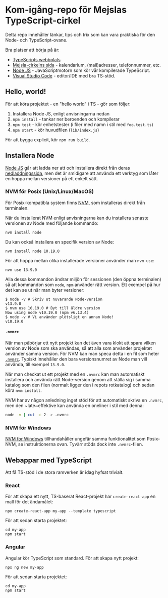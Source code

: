 # Kom-igång-repo för Mejslas TypeScript-cirkel

Detta repo innehåller länkar, tips och trix som kan vara praktiska för den Node-
och TypeScript-ovane.

Bra platser att börja på är:

- [TypeScripts webbplats](https://www.typescriptlang.org/)
- [Mejsla-cirkelns sida](https://mejsla.se/cirkel2020/) - kalendarium,
  (mail)adresser, telefonnummer, etc.
- [Node JS](https://nodejs.org/) - JavaScriptmotorn som kör vår kompilerade
  TypeScript.
- [Visual Studio Code](https://code.visualstudio.com/) - editor/IDE med bra 
  TS-stöd.

## Hello, world!

För att köra projektet - en "hello world" i TS - gör som följer:

1. Installera Node JS, enligt anvisningarna nedan
2. `npm install` - tankar ner beroenden och kompilerar
3. `npm test` - kör enhetstester (i filer med namn i stil med `foo.test.ts`)
3. `npm start` - kör huvudfilen (`lib/index.js`)

För att bygga explicit, kör `npm run build`.

## Installera Node

[Node JS](https://nodejs.org/) går att ladda ner att och installera direkt från
deras [nedladdningssida](https://nodejs.org/en/download/), men det är smidigare
att använda ett verktyg som låter en hoppa mellan versioner på ett enkelt sätt.

### NVM för Posix (Unix/Linux/MacOS)

För Posix-kompatibla system finns [NVM](https://github.com/nvm-sh/nvm), som
installeras direkt från terminalen.

När du installerat NVM enligt anvisningarna kan du installera senaste versionen
av Node med följande kommando:

    nvm install node

Du kan också installera en specifik version av Node:

    nvm install node 10.19.0

För att hoppa mellan olika installerade versioner använder man `nvm use`:

    nvm use 13.9.0

Alla dessa kommandon ändrar miljön för sessionen (den öppna terminalen) så att
kommandon som `node`, `npm` använder rätt version. Ett exempel på hur det kan se
ut när man byter versioner:

```shell
$ node -v # Skriv ut nuvarande Node-version
v13.9.0
$ nvm use 10.19.0 # Byt till äldre version
Now using node v10.19.0 (npm v6.13.4)
$ node -v # Vi använder plötsligt en annan Node!
v10.19.0
```

#### `.nvmrc`

När man påbörjar ett nytt projekt kan det även vara klokt att spara vilken
version av Node som ska användas, så att alla som använder projektet använder
samma version. För NVM kan man speca detta i en fil som heter
[`.nvmrc`](https://github.com/nvm-sh/nvm#nvmrc). Typiskt innehåller den bara
versionsnumret av Node man vill använda, till exempel `13.9.0`.

När man checkat ut ett projekt med en `.nvmrc` kan man automatiskt installera
och använda rätt Node-version genom att ställa sig i samma katalog som den filen
(normalt ligger den i repots rotkatalog) och sedan köra `nvm install`.

NVM har av någon anledning inget stöd för att automatiskt skriva en `.nvmrc`,
men den ~late~effektive kan använda en oneliner i stil med denna:

```bash
node -v | cut -c 2- > .nvmrc
```

### NVM för Windows 

[NVM for Windows](https://github.com/coreybutler/nvm-windows/) tillhandahåller
ungefär samma funktionalitet som Posix-NVM, se instruktionerna ovan. Tyvärr
stöds dock inte `.nvmrc`-filen.

## Webappar med TypeScript

Att få TS-stöd i de stora ramverken är idag hyfsat trivialt.

### React

För att skapa ett nytt, TS-baserat React-projekt har `create-react-app` en mall
för det ändamålet:

    npx create-react-app my-app --template typescript

För att sedan starta projektet:

    cd my-app
    npm start

### Angular

Angular kör TypeScript som standard. För att skapa nytt projekt:

    npx ng new my-app

För att sedan starta projektet:

    cd my-app
    npm start
